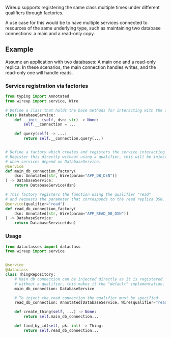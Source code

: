 Wireup supports registering the same class multiple times under different qualifiers through factories. 

A use case for this would be to have multiple services connected to resources of the same underlying type, 
such as maintaining two database connections: a main and a read-only copy.

## Example

Assume an application with two databases: A main one and a read-only replica. In these scenarios, the main
connection handles writes, and the read-only one will handle reads.

### Service registration via factories

```python title="db_service.py"
from typing import Annotated
from wireup import service, Wire

# Define a class that holds the base methods for interacting with the db.
class DatabaseService:
    def __init__(self, dsn: str) -> None:
        self.__connection = ...

    def query(self) -> ...:
        return self.__connection.query(...)


# Define a factory which creates and registers the service interacting with the main db.
# Register this directly without using a qualifier, this will be injected
# when services depend on DatabaseService.
@service
def main_db_connection_factory(
    dsn: Annotated[str, Wire(param="APP_DB_DSN")]
) -> DatabaseService:
    return DatabaseService(dsn)

# This factory registers the function using the qualifier "read"
# and requests the parameter that corresponds to the read replica DSN.
@service(qualifier="read")
def read_db_connection_factory(
    dsn: Annotated[str, Wire(param="APP_READ_DB_DSN")]
) -> DatabaseService:
    return DatabaseService(dsn)
```

### Usage

```python title="thing_repository.py"
from dataclasses import dataclass
from wireup import service


@service
@dataclass
class ThingRepository:
    # Main db connection can be injected directly as it is registered
    # without a qualifier, this makes it the "default" implementation.
    main_db_connection: DatabaseService

    # To inject the read connection the qualifier must be specified.
    read_db_connection: Annotated[DatabaseService, Wire(qualifier="read")]

    def create_thing(self, ...) -> None:
        return self.main_db_connection...

    def find_by_id(self, pk: int) -> Thing:
        return self.read_db_connection...
```




